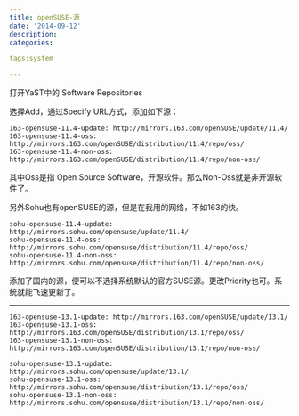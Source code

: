 ```yaml
---
title: openSUSE-源
date: '2014-09-12'
description:
categories:

tags:system

---
```


打开YaST中的 Software Repositories

选择Add，通过Specify URL方式，添加如下源：

	163-opensuse-11.4-update: http://mirrors.163.com/openSUSE/update/11.4/
	163-opensuse-11.4-oss: http://mirrors.163.com/openSUSE/distribution/11.4/repo/oss/
	163-opensuse-11.4-non-oss: http://mirrors.163.com/openSUSE/distribution/11.4/repo/non-oss/

其中Oss是指 Open Source Software，开源软件。那么Non-Oss就是非开源软件了。

另外Sohu也有openSUSE的源，但是在我用的网络，不如163的快。

	sohu-opensuse-11.4-update: http://mirrors.sohu.com/opensuse/update/11.4/
	sohu-opensuse-11.4-oss: http://mirrors.sohu.com/opensuse/distribution/11.4/repo/oss/
	sohu-opensuse-11.4-non-oss: http://mirrors.sohu.com/opensuse/distribution/11.4/repo/non-oss/

添加了国内的源，便可以不选择系统默认的官方SUSE源。更改Priority也可。系统就能飞速更新了。

---

	163-opensuse-13.1-update: http://mirrors.163.com/openSUSE/update/13.1/
	163-opensuse-13.1-oss: http://mirrors.163.com/openSUSE/distribution/13.1/repo/oss/
	163-opensuse-13.1-non-oss: http://mirrors.163.com/openSUSE/distribution/13.1/repo/non-oss/

	sohu-opensuse-13.1-update: http://mirrors.sohu.com/opensuse/update/13.1/
	sohu-opensuse-13.1-oss: http://mirrors.sohu.com/opensuse/distribution/13.1/repo/oss/
	sohu-opensuse-13.1-non-oss: http://mirrors.sohu.com/opensuse/distribution/13.1/repo/non-oss/


